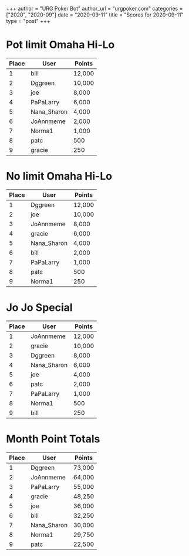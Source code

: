 +++
author = "URG Poker Bot"
author_url = "urgpoker.com"
categories = ["2020", "2020-09"]
date = "2020-09-11"
title = "Scores for 2020-09-11"
type = "post"
+++
# Pot limit Omaha Hi-Lo

| Place | User | Points |
|-------|------|--------|
| 1 | bill | 12,000 |
| 2 | Dggreen | 10,000 |
| 3 | joe | 8,000 |
| 4 | PaPaLarry | 6,000 |
| 5 | Nana_Sharon | 4,000 |
| 6 | JoAnnmeme | 2,000 |
| 7 | Norma1 | 1,000 |
| 8 | patc | 500 |
| 9 | gracie | 250 |

# No limit Omaha Hi-Lo

| Place | User | Points |
|-------|------|--------|
| 1 | Dggreen | 12,000 |
| 2 | joe | 10,000 |
| 3 | JoAnnmeme | 8,000 |
| 4 | gracie | 6,000 |
| 5 | Nana_Sharon | 4,000 |
| 6 | bill | 2,000 |
| 7 | PaPaLarry | 1,000 |
| 8 | patc | 500 |
| 9 | Norma1 | 250 |

# Jo Jo Special

| Place | User | Points |
|-------|------|--------|
| 1 | JoAnnmeme | 12,000 |
| 2 | gracie | 10,000 |
| 3 | Dggreen | 8,000 |
| 4 | Nana_Sharon | 6,000 |
| 5 | joe | 4,000 |
| 6 | patc | 2,000 |
| 7 | PaPaLarry | 1,000 |
| 8 | Norma1 | 500 |
| 9 | bill | 250 |

# Month Point Totals

| Place | User | Points |
|-------|------|--------|
| 1 | Dggreen | 73,000 |
| 2 | JoAnnmeme | 64,000 |
| 3 | PaPaLarry | 55,000 |
| 4 | gracie | 48,250 |
| 5 | joe | 36,000 |
| 6 | bill | 32,250 |
| 7 | Nana_Sharon | 30,000 |
| 8 | Norma1 | 29,750 |
| 9 | patc | 22,500 |

